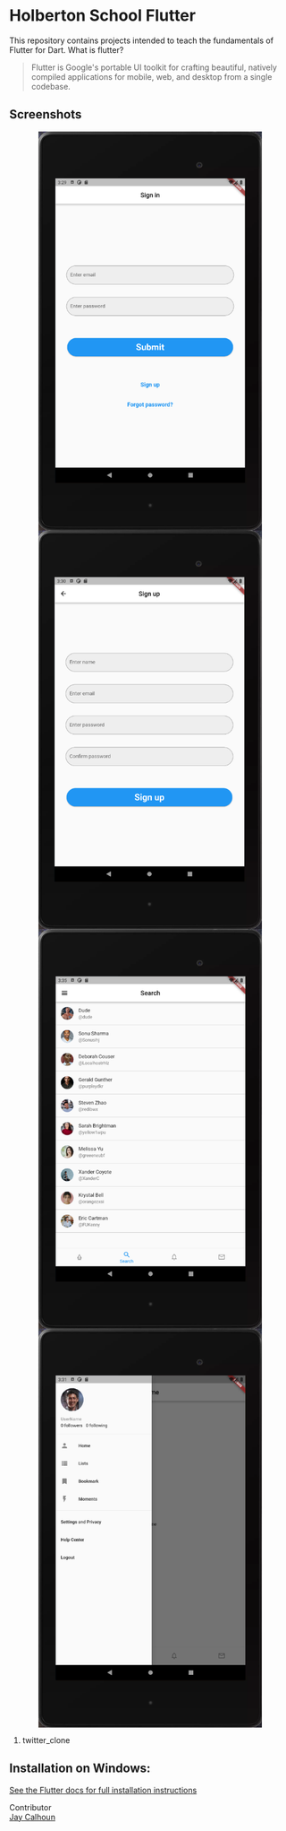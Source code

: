 Holberton School Flutter
===========================

This repository contains projects intended to teach the fundamentals of Flutter for Dart. What is flutter? 
>Flutter is Google's portable UI toolkit for crafting beautiful, natively compiled applications for mobile, web, and desktop from a single codebase.

## Screenshots

<div style='display: flex; flex-direction: row; justify-content: space-around; flex-wrap: wrap;'>
  <img src="screenshots/login.png" width="400" height="auto" title="login page">
  <img src="screenshots/signup.png" width="400" height="auto" title="signup page">
  <img src="screenshots/search.png" width="400" height="auto" title="search page">
  <img src="screenshots/navbar.png" width="400" height="auto" title="navbar overlay">
</div>

1. twitter_clone

Installation on Windows:
-----

[See the Flutter docs for full installation instructions](https://docs.flutter.dev/get-started/install/windows)

Contributor
<br>
[Jay Calhoun](https://www.github.com/Valinor13)